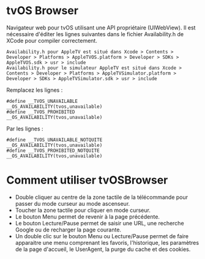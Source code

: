 tvOS Browser
=============


Navigateur web pour tvOS utilisant une API propriétaire (UIWebView).
Il est nécessaire d'éditer les lignes suivantes dans le fichier Availability.h de XCode pour compiler correctement.

```
Availability.h pour AppleTV est situé dans Xcode > Contents > Developer > Platforms > AppleTVOS.platform > Developer > SDKs > AppleTVOS.sdk > usr > include
Availability.h pour le simulateur AppleTV est situé dans Xcode > Contents > Developer > Platforms > AppleTVSimulator.platform > Developer > SDKs > AppleTVSimulator.sdk > usr > include
```
Remplacez les lignes :
```
#define __TVOS_UNAVAILABLE                    __OS_AVAILABILITY(tvos,unavailable)
#define __TVOS_PROHIBITED                     __OS_AVAILABILITY(tvos,unavailable)
```
Par les lignes :
```
#define __TVOS_UNAVAILABLE_NOTQUITE                    __OS_AVAILABILITY(tvos,unavailable)
#define __TVOS_PROHIBITED_NOTQUITE                     __OS_AVAILABILITY(tvos,unavailable)
```

Comment utiliser tvOSBrowser
=============

- Double cliquer au centre de la zone tactile de la télécommande pour passer du mode curseur au mode ascenseur.
- Toucher la zone tactile pour cliquer en mode curseur.
- Le bouton Menu permet de revenir à la page précédente.
- Le bouton Lecture/Pause permet de saisir une URL, une recherche Google ou de recharger la page courante.
- Un double clic sur le bouton Menu ou Lecture/Pause permet de faire apparaitre une menu comprenant les favoris, l'historique, les paramètres de la page d'accueil, le UserAgent, la purge du cache et des cookies.

